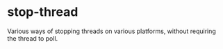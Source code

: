# stop-thread
Various ways of stopping threads on various platforms, without requiring the thread to poll.
